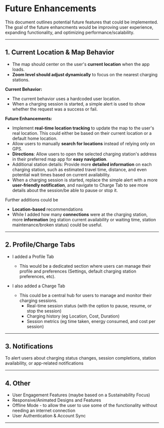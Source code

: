 # Future Enhancements

This document outlines potential future features that could be implemented. The goal of the future enhancments would be improving user experience, expanding functionality, and optimizing performance/scalability.

---

## 1. Current Location & Map Behavior

- The map should center on the user's **current location** when the app loads.
- **Zoom level should adjust dynamically** to focus on the nearest charging stations.

**Current Behavior:**

- The current behavior uses a hardcoded user location.
- When a charging session is started, a simple alert is used to show whether the request was a success or fail.

**Future Enhancements:**

- Implement **real-time location tracking** to update the map to the user's real location. This could either be based on their current location or a default home location.
- Allow users to manually **search for locations** instead of relying only on GPS.
- **Directions**: Allow users to open the selected charging station's address in their preferred map app for **easy navigation**.
- Additional station details: Provide more **detailed information** on each charging station, such as estimated travel time, distance, and even potential wait times based on current availability.
- When a charging session is started, replace the simple alert with a more **user-friendly notification**, and navigate to Charge Tab to see more details about the session/be able to pause or stop it.

Further additions could be

- **Location-based** recommendations
- While I added how many **connections** were at the charging station, more **information** (eg station current availability or waiting time, station maintenance/broken status) could be useful.

---

## 2. Profile/Charge Tabs

- I added a Profile Tab

  - This would be a dedicated section where users can manage their profile and preferences (Settings, default charging station preferences, etc).

- I also added a Charge Tab
  - This could be a central hub for users to manage and monitor their charging sessions.
    - Real-time session status (with the option to pause, resume, or stop the session)
    - Charging history (eg Location, Cost, Duration)
    - Session metrics (eg time taken, energy consumed, and cost per session)

---

## 3. Notifications

To alert users about charging status changes, session completions, station availability, or app-related notifications

---

## 4. Other

- User Engagement Features (maybe based on a Sustainability Focus)
- Responsive/Animated Designs and Features
- Offline Mode - to allow the user to use some of the functionality without needing an internet connection
- User Authentication & Account Sync

---
